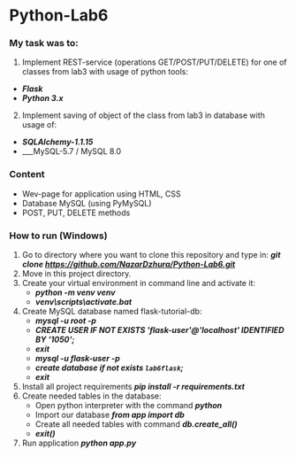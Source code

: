 # Python-Lab6

### My task was to:
1. Implement REST-service (operations GET/POST/PUT/DELETE) for one of classes from lab3 with usage of python tools:
* ___Flask___
* ___Python 3.x___

2. Implement saving of object of the class from lab3 in database with usage of:
* ___SQLAlchemy-1.1.15___
* ___MySQL-5.7 / MySQL 8.0

### Content
* Wev-page for application using HTML, CSS
* Database MySQL (using PyMySQL)
* POST, PUT, DELETE methods

### How to run (Windows)
1. Go to directory where you want to clone this repository and type in: ___git clone https://github.com/NazarDzhura/Python-Lab6.git___
2. Move in this project directory.
3. Create your virtual environment in command line and activate it:
   * ___python -m venv venv___
   * ___venv\scripts\activate.bat___
4. Create MySQL database named flask-tutorial-db:
   * ___mysql -u root -p___
   * ___CREATE USER IF NOT EXISTS 'flask-user'@'localhost' IDENTIFIED BY '1050';___
   * ___exit___
   * ___mysql -u flask-user -p___
   * ___create database if not exists `lab6flask`;___
   * ___exit___
5. Install all project requirements ___pip install -r requirements.txt___
6. Create needed tables in the database:
   * Open python interpreter with the command ___python___
   * Import our database ___from app import db___
   * Create all needed tables with command ___db.create_all()___
   * ___exit()___
7. Run application ___python app.py___
